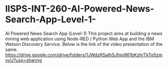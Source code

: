 # llSPS-INT-260-AI-Powered-News-Search-App-Level-1-
AI Powered News Search App (Level-1)
This project aims at building a news mining web application using Node-RED / Python Web App and the IBM Watson Discovery Service. Below is the link of the video presentation of the same.
https://drive.google.com/drive/folders/1JWdzRSathSJfqo961bKzhrTkTq5zmvyU?usp=sharing
